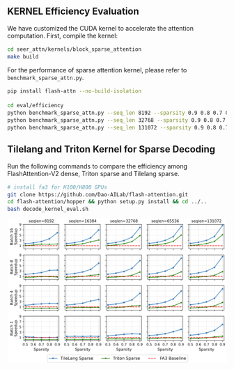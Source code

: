 ## KERNEL Efficiency Evaluation

We have customized the CUDA kernel to accelerate the attention computation. First, compile the kernel:

```bash
cd seer_attn/kernels/block_sparse_attention
make build
```
For the performance of sparse attention kernel, please refer to `benchmark_sparse_attn.py`.

```bash
pip install flash-attn --no-build-isolation

cd eval/efficiency
python benchmark_sparse_attn.py --seq_len 8192 --sparsity 0.9 0.8 0.7 0.6 0.5
python benchmark_sparse_attn.py --seq_len 32768 --sparsity 0.9 0.8 0.7 0.6 0.5
python benchmark_sparse_attn.py --seq_len 131072 --sparsity 0.9 0.8 0.7 0.6 0.5
```

## Tilelang and Triton Kernel for Sparse Decoding

Run the following commands to compare the efficiency among FlashAttention-V2 dense, Triton sparse and Tilelang sparse.
```bash
# install fa3 for H100/H800 GPUs
git clone https://github.com/Dao-AILab/flash-attention.git
cd flash-attention/hopper && python setup.py install && cd ../..
bash decode_kernel_eval.sh
```
![SeerAttention-R Kernel Efficiency](../../figures/efficiency_decode.png)